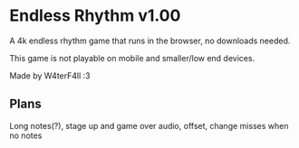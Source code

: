 # Endless Rhythm v1.00

A 4k endless rhythm game that runs in the browser, no downloads needed.

This game is not playable on mobile and smaller/low end devices.

Made by W4terF4ll :3

## Plans

Long notes(?), stage up and game over audio, offset, change misses when no notes

